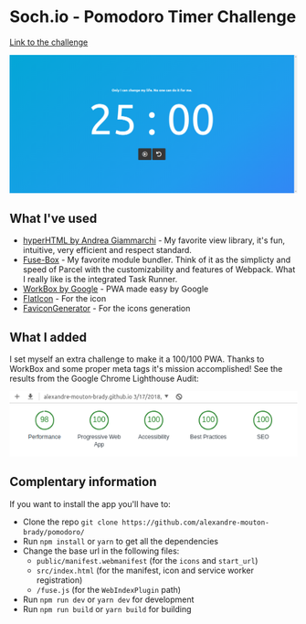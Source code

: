 # Soch.io - Pomodoro Timer Challenge

[Link to the challenge](https://scotch.io/tutorials/code-challenge-6-build-a-pomodoro-timer)

![Preview of the application](./public/screenshots/sample.png)

## What I've used

* [hyperHTML by Andrea Giammarchi](https://github.com/WebReflection/hyperHTML) - My favorite view library, it's fun, intuitive, very efficient and respect standard.
* [Fuse-Box](https://github.com/fuse-box/fuse-box) - My favorite module bundler. Think of it as the simplicty and speed of Parcel with the customizability and features of Webpack. What I really like is the integrated Task Runner.
* [WorkBox by Google](https://developers.google.com/web/tools/workbox/) - PWA made easy by Google
* [FlatIcon](https://www.flaticon.com/) - For the icon
* [FaviconGenerator](https://www.favicon-generator.org/) - For the icons generation

## What I added

I set myself an extra challenge to make it a 100/100 PWA. Thanks to WorkBox and some proper meta tags it's mission accomplished! See the results from the Google Chrome Lighthouse Audit:

![PWA Score](./public/screenshots/score.png)

## Complentary information

If you want to install the app you'll have to:

* Clone the repo ```git clone https://github.com/alexandre-mouton-brady/pomodoro/```
* Run ```npm install``` or ```yarn``` to get all the dependencies
* Change the base url in the following files:
    * ```public/manifest.webmanifest``` (for the ```icons``` and ```start_url```)
    * ```src/index.html``` (for the manifest, icon and service worker registration)
    * ```/fuse.js``` (for the ```WebIndexPlugin``` path)
* Run ```npm run dev``` or ```yarn dev``` for development
* Run ```npm run build``` or ```yarn build``` for building
